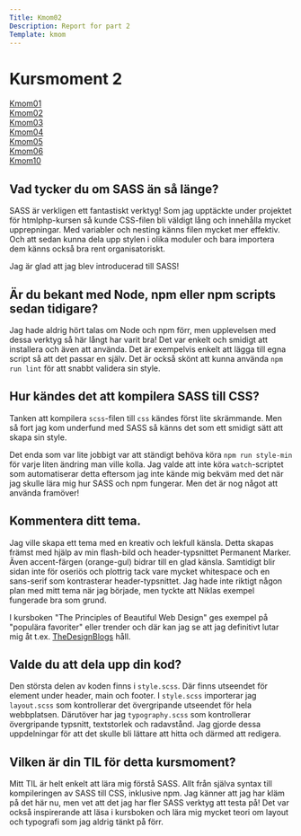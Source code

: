 ```yaml
---
Title: Kmom02
Description: Report for part 2
Template: kmom
---
```


Kursmoment 2
==================
<div class="sidebar">
    <p>
        <a href="%base_url%/report/kmom01">Kmom01</a><br>
        <a href="%base_url%/report/kmom02" class="selected">Kmom02</a><br>
        <a href="%base_url%/report/kmom03">Kmom03</a><br>
        <a href="%base_url%/report/kmom04">Kmom04</a><br>
        <a href="%base_url%/report/kmom05">Kmom05</a><br>
        <a href="%base_url%/report/kmom06">Kmom06</a><br>
        <a href="%base_url%/report/kmom10">Kmom10</a><br>
    </p>
</div>

<div class="content">
<h2>Vad tycker du om SASS än så länge?</h2>
    <p>SASS är verkligen ett fantastiskt verktyg! Som jag upptäckte under projektet för htmlphp-kursen så kunde CSS-filen bli väldigt lång och innehålla mycket upprepningar. Med variabler och nesting känns filen mycket mer effektiv. Och att sedan kunna dela upp stylen i olika moduler och bara importera dem känns också bra rent organisatoriskt.</p>
    <p>Jag är glad att jag blev introducerad till SASS!</p>

<h2>Är du bekant med Node, npm eller npm scripts sedan tidigare?</h2>
    <p>Jag hade aldrig hört talas om Node och npm förr, men upplevelsen med dessa verktyg så här långt har varit bra! Det var enkelt och smidigt att installera och även att använda. Det är exempelvis enkelt att lägga till egna script så att det passar en själv. Det är också skönt att kunna använda <code>npm run lint</code> för att snabbt validera sin style.</p>

<h2>Hur kändes det att kompilera SASS till CSS?</h2>
    <p>Tanken att kompilera <code>scss</code>-filen till <code>css</code> kändes först lite skrämmande. Men så fort jag kom underfund med SASS så känns det som ett smidigt sätt att skapa sin style.</p>
    <p>Det enda som var lite jobbigt var att ständigt behöva köra <code>npm run style-min</code> för varje liten ändring man ville kolla. Jag valde att inte köra <code>watch</code>-scriptet som automatiserar detta eftersom jag inte kände mig bekväm med det när jag skulle lära mig hur SASS och npm fungerar. Men det är nog något att använda framöver!</p>

<h2>Kommentera ditt tema.</h2>
    <p>Jag ville skapa ett tema med en kreativ och lekfull känsla. Detta skapas främst med hjälp av min flash-bild och header-typsnittet Permanent Marker. Även accent-färgen (orange-gul) bidrar till en glad känsla. Samtidigt blir sidan inte för oseriös och plottrig tack vare mycket whitespace och en sans-serif som kontrasterar header-typsnittet. Jag hade inte riktigt någon plan med mitt tema när jag började, men tyckte att Niklas exempel fungerade bra som grund.</p>
    <p>I kursboken "The Principles of Beautiful Web Design" ges exempel på "populära favoriter" eller trender och där kan jag se att jag definitivt lutar mig åt t.ex. <a href="https://thedsgnblog.com/">TheDesignBlogs</a> håll.</p>

<h2>Valde du att dela upp din kod?</h2>
    <p>Den största delen av koden finns i <code>style.scss</code>. Där finns utseendet för element under header, main och footer. I <code>style.scss</code> importerar jag <code>layout.scss</code> som kontrollerar det övergripande utseendet för hela webbplatsen. Därutöver har jag <code>typography.scss</code> som kontrollerar övergripande typsnitt, textstorlek och radavstånd. Jag gjorde dessa uppdelningar för att det skulle bli lättare att hitta och därmed att redigera.</p>

<h2>Vilken är din TIL för detta kursmoment?</h2>
    <p>Mitt TIL är helt enkelt att lära mig förstå SASS. Allt från själva syntax till kompileringen av SASS till CSS, inklusive npm. Jag känner att jag har kläm på det här nu, men vet att det jag har fler SASS verktyg att testa på! Det var också inspirerande att läsa i kursboken och lära mig mycket teori om layout och typografi som jag aldrig tänkt på förr.</p>
</div>
<a class="arrow-up" href="?"><i class="fas fa-arrow-circle-up"></i></a>